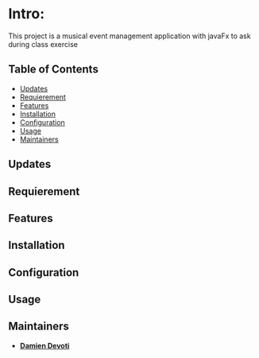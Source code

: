 # Intro:

This project is a musical event management application with javaFx to ask during class exercise

## Table of Contents

- [Updates](#Updates)
- [Requierement](#Requierement)
- [Features](#Features)
- [Installation](#installation)
- [Configuration](#Configuration)
- [Usage](#Usage)
- [Maintainers](#Maintainers)

## Updates

## Requierement

## Features

## Installation

## Configuration


## Usage

## Maintainers

* __[Damien Devoti](https://github.com/damien-d13)__


